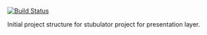 [![Build Status](https://travis-ci.org/thyms/macross-presentation-stubulator.png?branch=develop)](https://travis-ci.org/thyms/macross-presentation-stubulator)

Initial project structure for stubulator project for presentation layer.
